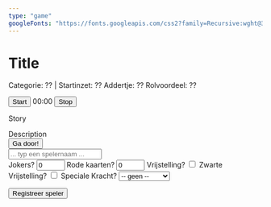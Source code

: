 ```yaml
---
type: "game"
googleFonts: "https://fonts.googleapis.com/css2?family=Recursive:wght@300;500;700;900"
---
```


<main>
    <h1 id="title">Title</h1>
    <div id="ruleReminder"></div>
    <p id="metadata">
        Categorie: <span id="category">??</span> | Startinzet: <span id="money">??</span>
        <span id="addertjeContainer">
            Addertje: <span id="addertje">??</span>
        </span>
        <span id="rolvoordeelContainer">
            Rolvoordeel: <span id="rolvoordeel">??</span>
        </span>
    </p>
    <div id="timer">
        <div>
            <button onclick="startTimer()">Start</button> 
            <span id="timerValue">00:00</span> 
            <button onclick="stopTimer()">Stop</button>
        </div>
    </div>
    <p id="story">Story</p>
    <div id="desc">Description</div>
    <button id="continueButton">Ga door!</button>
    <div id="options"></div>
    <div id="input">
        <input type="text" id="inputText" placeholder="... typ een spelernaam ..." />
        <div id="inputSettings">
            <div>
                <label for="setting-jokerCount">Jokers? </label>
                <input type="number" id="setting-jokerCount" name="setting-jokerCount" class="input-number" min="0" max="10" value="0" />
                <label for="setting-redCards">Rode kaarten? </label>
                <input type="number" id="setting-redCards" name="setting-redCards" class="input-number" min="0" max="10" value="0" />
                <label for="setting-freePass">Vrijstelling? </label>
                <input type="checkbox" name="setting-freePass" class="input-checkbox" id="setting-freePass">
                <label for="setting-destroyFreePass">Zwarte Vrijstelling? </label>
                <input type="checkbox" name="setting-destroyFreePass" class="input-checkbox" id="setting-destroyFreePass">
                <label for="setting-specialeKracht" id="setting-specialeKracht-label">Speciale Kracht? </label>
                <select name="setting-specialeKracht" id="setting-specialeKracht">
                    <option value="" selected>-- geen --</option>
                    <option value="Helderziende">Helderziende</option>
                    <option value="Afluisteraar">Afluisteraar</option>
                    <option value="Fotofinish">Fotofinish</option>
                    <option value="Gokker">Gokker</option>
                    <option value="Handelaar">Handelaar</option>
                </select>
            </div>
        </div>
        <p id="inputResult"></p>
        <button id="inputButton">Registreer speler</button>
    </div>
</main>